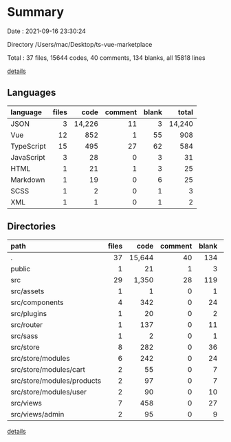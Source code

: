 # Summary

Date : 2021-09-16 23:30:24

Directory /Users/mac/Desktop/ts-vue-marketplace

Total : 37 files,  15644 codes, 40 comments, 134 blanks, all 15818 lines

[details](details.md)

## Languages
| language | files | code | comment | blank | total |
| :--- | ---: | ---: | ---: | ---: | ---: |
| JSON | 3 | 14,226 | 11 | 3 | 14,240 |
| Vue | 12 | 852 | 1 | 55 | 908 |
| TypeScript | 15 | 495 | 27 | 62 | 584 |
| JavaScript | 3 | 28 | 0 | 3 | 31 |
| HTML | 1 | 21 | 1 | 3 | 25 |
| Markdown | 1 | 19 | 0 | 6 | 25 |
| SCSS | 1 | 2 | 0 | 1 | 3 |
| XML | 1 | 1 | 0 | 1 | 2 |

## Directories
| path | files | code | comment | blank | total |
| :--- | ---: | ---: | ---: | ---: | ---: |
| . | 37 | 15,644 | 40 | 134 | 15,818 |
| public | 1 | 21 | 1 | 3 | 25 |
| src | 29 | 1,350 | 28 | 119 | 1,497 |
| src/assets | 1 | 1 | 0 | 1 | 2 |
| src/components | 4 | 342 | 0 | 24 | 366 |
| src/plugins | 1 | 20 | 0 | 2 | 22 |
| src/router | 1 | 137 | 0 | 11 | 148 |
| src/sass | 1 | 2 | 0 | 1 | 3 |
| src/store | 8 | 282 | 0 | 36 | 318 |
| src/store/modules | 6 | 242 | 0 | 24 | 266 |
| src/store/modules/cart | 2 | 55 | 0 | 7 | 62 |
| src/store/modules/products | 2 | 97 | 0 | 7 | 104 |
| src/store/modules/user | 2 | 90 | 0 | 10 | 100 |
| src/views | 7 | 458 | 0 | 27 | 485 |
| src/views/admin | 2 | 95 | 0 | 9 | 104 |

[details](details.md)